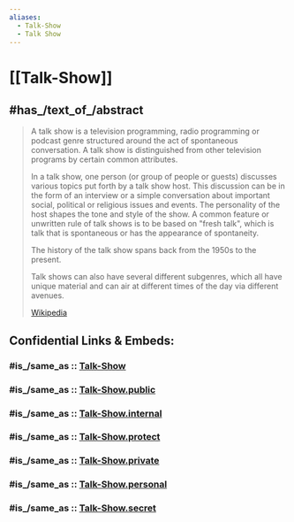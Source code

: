 ```yaml
---
aliases:
  - Talk-Show
  - Talk Show
---
```


# [[Talk-Show]] 


## #has_/text_of_/abstract 

> A talk show is a television programming, radio programming or podcast genre structured around the act of spontaneous conversation. 
> A talk show is distinguished from other television programs by certain common attributes. 
> 
> In a talk show, one person (or group of people or guests) discusses various topics put forth by a talk show host. 
> This discussion can be in the form of an interview or a simple conversation about important social, political or religious issues and events. 
> The personality of the host shapes the tone and style of the show. 
> A common feature or unwritten rule of talk shows is to be based on "fresh talk", 
> which is talk that is spontaneous or has the appearance of spontaneity.
>
> The history of the talk show spans back from the 1950s to the present.
>
> Talk shows can also have several different subgenres, 
> which all have unique material and can air at different times of the day via different avenues.
>
> [Wikipedia](https://en.wikipedia.org/wiki/Talk%20show) 


## Confidential Links & Embeds: 

### #is_/same_as :: [Talk-Show](/_Standards/Society/Communication/Media/Talk-Show.md) 

### #is_/same_as :: [Talk-Show.public](/_public/Society/Communication/Media/Talk-Show.public.md) 

### #is_/same_as :: [Talk-Show.internal](/_internal/Society/Communication/Media/Talk-Show.internal.md) 

### #is_/same_as :: [Talk-Show.protect](/_protect/Society/Communication/Media/Talk-Show.protect.md) 

### #is_/same_as :: [Talk-Show.private](/_private/Society/Communication/Media/Talk-Show.private.md) 

### #is_/same_as :: [Talk-Show.personal](/_personal/Society/Communication/Media/Talk-Show.personal.md) 

### #is_/same_as :: [Talk-Show.secret](/_secret/Society/Communication/Media/Talk-Show.secret.md)

